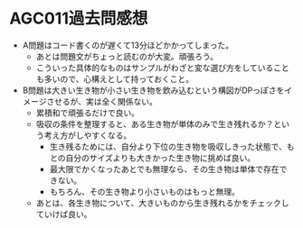 # AGC011過去問感想

- A問題はコード書くのが遅くて13分ほどかかってしまった。
  - あとは問題文がちょっと読むのが大変。頑張ろう。
  - こういった具体的なものはサンプルがわざと変な選び方をしていることも多いので、心構えとして持っておくこと。
- B問題は大きい生き物が小さい生き物を飲み込むという構図がDPっぽさをイメージさせるが、実は全く関係ない。
  - 累積和で頑張るだけで良い。
  - 吸収の条件を整理すると、ある生き物が単体のみで生き残れるか？という考え方がしやすくなる。
    - 生き残るためには、自分より下位の生き物を吸収しきった状態で、もとの自分のサイズよりも大きかった生き物に挑めば良い。
    - 最大限でかくなったあとでも無理なら、その生き物は単体で存在できない。
    - もちろん、その生き物より小さいものはもっと無理。
  - あとは、各生き物について、大きいものから生き残れるかをチェックしていけば良い。
